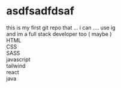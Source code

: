 # asdfsadfdsaf
this is my first git repo that ... i can .... use ig
<br>
and im a full stack developer too ( maybe )
<br>
HTML
<br>
CSS 
<br>
SASS
<br>
javascript
<br>
tailwind
<br>
react
<br>
java



